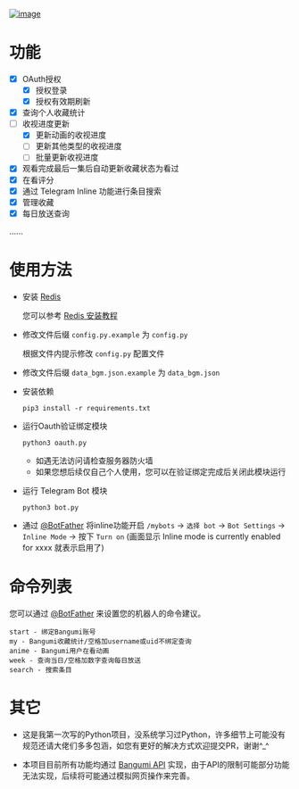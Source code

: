 [![image](https://cdn.jsdelivr.net/gh/Ukenn2112/image/BangumiTelegramBot.png)](https://github.com/Ukenn2112/BangumiTelegramBot/)


# 功能

- [x] OAuth授权
  - [x] 授权登录
  - [x] 授权有效期刷新
- [x] 查询个人收藏统计
- [ ] 收视进度更新
  - [x] 更新动画的收视进度
  - [ ] 更新其他类型的收视进度
  - [ ] 批量更新收视进度
- [x] 观看完成最后一集后自动更新收藏状态为看过
- [x] 在看评分
- [x] 通过 Telegram Inline 功能进行条目搜索
- [x] 管理收藏
- [x] 每日放送查询

......
# 使用方法

- 安装 [Redis](https://redis.io/)

  您可以参考 [Redis 安装教程](https://www.google.com/search?q=Redis%E5%AE%89%E8%A3%85%E6%95%99%E7%A8%8B)

- 修改文件后缀 `config.py.example` 为 `config.py`

  根据文件内提示修改 `config.py` 配置文件

- 修改文件后缀 `data_bgm.json.example` 为 `data_bgm.json`

- 安装依赖

  ```
  pip3 install -r requirements.txt
  ```

- 运行Oauth验证绑定模块

  ```
  python3 oauth.py
  ```
  
  - 如遇无法访问请检查服务器防火墙
  - 如果您想后续仅自己个人使用，您可以在验证绑定完成后关闭此模块运行

- 运行 Telegram Bot 模块

  ```
  python3 bot.py
  ```

- 通过 [@BotFather](https://t.me/botfather) 将inline功能开启
  `/mybots` -> `选择 bot` -> `Bot Settings` -> `Inline Mode` -> 按下 `Turn on` (画面显示 Inline mode is currently enabled for xxxx 就表示启用了)

# 命令列表

您可以通过 [@BotFather](https://t.me/botfather) 来设置您的机器人的命令建议。

```
start - 绑定Bangumi账号
my - Bangumi收藏统计/空格加username或uid不绑定查询
anime - Bangumi用户在看动画
week - 查询当日/空格加数字查询每日放送
search - 搜索条目
```

# 其它

- 这是我第一次写的Python项目，没系统学习过Python，许多细节上可能没有规范还请大佬们多多包涵，如您有更好的解决方式欢迎提交PR，谢谢^_^

- 本项目目前所有功能均通过 [Bangumi API](https://github.com/bangumi/api) 实现，由于API的限制可能部分功能无法实现，后续将可能通过模拟网页操作来完善。
